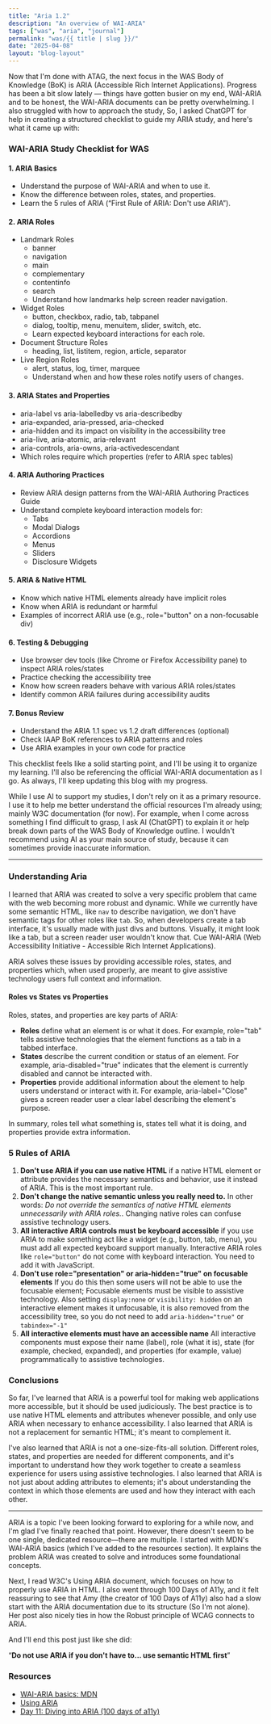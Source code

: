 ```yaml
---
title: "Aria 1.2"
description: "An overview of WAI-ARIA"
tags: ["was", "aria", "journal"]
permalink: "was/{{ title | slug }}/"
date: "2025-04-08"
layout: "blog-layout"
---
```


<div class="blog">
  <p>Now that I'm done with ATAG, the next focus in the WAS Body of Knowledge (BoK) is ARIA (Accessible Rich Internet
    Applications). Progress has been a
    bit slow lately — things have gotten busier on my end, WAI-ARIA and to be honest, the WAI-ARIA documents can be
    pretty overwhelming. I also struggled with how to approach the study, So, I asked ChatGPT for help in creating a
    structured checklist to guide my ARIA study, and here's what it came up with:
  </p>

  <h3>WAI-ARIA Study Checklist for WAS</h3>
  <h4>1. ARIA Basics</h4>
  <ul>
    <li>Understand the purpose of WAI-ARIA and when to use it.</li>
    <li>Know the difference between roles, states, and properties.</li>
    <li>Learn the 5 rules of ARIA (“First Rule of ARIA: Don't use ARIA”).</li>
  </ul>
  <h4>2. ARIA Roles</h4>
  <ul>
    <li>Landmark Roles
      <ul>
        <li>banner</li>
        <li>navigation</li>
        <li>main</li>
        <li>complementary</li>
        <li>contentinfo</li>
        <li>search</li>
        <li>Understand how landmarks help screen reader navigation.</li>
      </ul>
    </li>
    <li>Widget Roles
      <ul>
        <li>button, checkbox, radio, tab, tabpanel</li>
        <li>dialog, tooltip, menu, menuitem, slider, switch, etc.</li>
        <li>Learn expected keyboard interactions for each role.</li>
      </ul>
    </li>
    <li>Document Structure Roles
      <ul>
        <li>heading, list, listitem, region, article, separator</li>
      </ul>
    </li>
    <li>Live Region Roles
      <ul>
        <li>alert, status, log, timer, marquee</li>
        <li>Understand when and how these roles notify users of changes.</li>
      </ul>
    </li>
  </ul>
  <h4>3. ARIA States and Properties</h4>
  <ul>
    <li>aria-label vs aria-labelledby vs aria-describedby</li>
    <li>aria-expanded, aria-pressed, aria-checked</li>
    <li>aria-hidden and its impact on visibility in the accessibility tree</li>
    <li>aria-live, aria-atomic, aria-relevant</li>
    <li>aria-controls, aria-owns, aria-activedescendant</li>
    <li>Which roles require which properties (refer to ARIA spec tables)</li>
  </ul>
  <h4>4. ARIA Authoring Practices</h4>
  <ul>
    <li>Review ARIA design patterns from the WAI-ARIA Authoring Practices Guide</li>
    <li>Understand complete keyboard interaction models for:
      <ul>
        <li>Tabs</li>
        <li>Modal Dialogs</li>
        <li>Accordions</li>
        <li>Menus</li>
        <li>Sliders</li>
        <li>Disclosure Widgets</li>
      </ul>
    </li>
  </ul>
  <h4>5. ARIA & Native HTML</h4>
  <ul>
    <li>Know which native HTML elements already have implicit roles</li>
    <li>Know when ARIA is redundant or harmful</li>
    <li>Examples of incorrect ARIA use (e.g., role="button" on a non-focusable div)</li>
  </ul>
  <h4>6. Testing & Debugging</h4>
  <ul>
    <li>Use browser dev tools (like Chrome or Firefox Accessibility pane) to inspect ARIA roles/states</li>
    <li>Practice checking the accessibility tree</li>
    <li>Know how screen readers behave with various ARIA roles/states</li>
    <li>Identify common ARIA failures during accessibility audits</li>
  </ul>
  <h4>7. Bonus Review</h4>
  <ul>
    <li>Understand the ARIA 1.1 spec vs 1.2 draft differences (optional)</li>
    <li>Check IAAP BoK references to ARIA patterns and roles</li>
    <li>Use ARIA examples in your own code for practice</li>
  </ul>

  <p>This checklist feels like a solid starting point, and I'll be using it to organize my learning. I'll also be
    referencing the official WAI-ARIA documentation as I go. As always, I'll keep updating this blog with my progress.
  </p>

  <p class="note">While I use AI to support my studies, I don't rely on it as a primary resource. I use it to
    help me better understand the official resources I'm already using; mainly W3C documentation (for now). For example,
    when I come across something I find difficult to grasp, I ask AI (ChatGPT) to explain it or help break down parts of
    the WAS Body of Knowledge outline. I wouldn't recommend using AI as your main source of study, because it can
    sometimes provide inaccurate information.</p>

  <hr>

  <h3>Understanding Aria</h3>
  <p>I learned that ARIA was created to solve a very specific problem that came with the web becoming more robust and
    dynamic. While we currently have some semantic HTML, like <code>nav</code> to describe navigation, we don't have
    semantic tags for other roles like <code>tab</code>. So, when developers create a tab interface, it's usually made
    with just divs and buttons. Visually, it might look like a tab, but a screen reader user wouldn't know that. Cue
    WAI-ARIA (Web Accessibility Initiative - Accessible Rich Internet Applications).</p>


  <p>ARIA solves these issues by providing accessible roles, states, and properties which, when used properly, are meant
    to give assistive technology users full context and information.
  </p>

  <h4>Roles vs States vs Properties</h4>
  <p>Roles, states, and properties are key parts of ARIA:</p>

  <ul>
    <li><strong>Roles</strong> define what an element is or what it does. For example, role="tab" tells assistive
      technologies that the element functions as a tab in a tabbed interface.</li>
    <li><strong>States</strong> describe the current condition or status of an element. For example,
      aria-disabled="true" indicates that the element is currently disabled and cannot be interacted with.</li>
    <li><strong>Properties</strong> provide additional information about the element to help users understand or
      interact with it. For example, aria-label="Close" gives a screen reader user a clear label describing the
      element's purpose.</li>
  </ul>
  <p>In summary, roles tell what something is, states tell what it is doing, and properties provide extra
    information.</p>

  <h3>5 Rules of ARIA</h3>
  <ol>
    <li><strong>Don't use ARIA if you can use native HTML</strong> if a native HTML element or attribute provides the
      necessary semantics and behavior, use it instead of ARIA. This is the most important rule.</li>
    <li><strong>Don't change the native semantic unless you really need to.</strong> In other words: <em>Do not override
        the semantics of native HTML elements unnecessarily with ARIA roles.</em>. Changing native roles can confuse
      assistive technology users.
    </li>
    <li><strong>All interactive ARIA controls must be keyboard accessible</strong> if you use ARIA to make something act
      like a widget (e.g., button, tab, menu), you must add all expected keyboard support manually. Interactive ARIA
      roles like <code>role="button"</code> do not come with keyboard interaction. You need to add it with JavaScript.
    </li>
    <li><strong>Don't use role="presentation" or aria-hidden="true" on focusable elements</strong> If you do this then
      some users will not be able to use the focusable element; Focusable elements must be visible to assistive
      technology. Also setting <code>display:none</code> or <code>visibility: hidden</code> on an interactive element
      makes it unfocusable, it is also removed from the accessibility tree, so you do not need to add
      <code>aria-hidden="true"</code> or <code>tabindex="-1"</code>
    </li>
    <li><strong>All interactive elements must have an accessible name</strong> All interactive components must expose
      their name (label), role (what it is), state (for example, checked, expanded), and properties (for example, value)
      programmatically to assistive technologies.</li>
  </ol>

  <h3>Conclusions</h3>
  <p>So far, I've learned that ARIA is a powerful tool for making web applications more accessible, but it should be
    used judiciously. The best practice is to use native HTML elements and attributes whenever possible, and only use
    ARIA when necessary to enhance accessibility. I also learned that ARIA is not a replacement for semantic HTML; it's
    meant to complement it.</p>

  <p>I've also learned that ARIA is not a one-size-fits-all solution. Different roles, states, and properties are
    needed for different components, and it's important to understand how they work together to create a seamless
    experience for users using assistive technologies. I also learned that ARIA is not just about adding attributes to
    elements;
    it's about understanding the context in which those elements are used and how they interact with each other.</p>

  <hr />

  <p>ARIA is a topic I've been looking forward to exploring for a while now, and I'm glad I've finally reached that
    point. However, there doesn't seem to be one single, dedicated resource—there are multiple. I started with MDN's
    WAI-ARIA basics (which I've added to the resources section). It explains the problem ARIA was created to solve and
    introduces some foundational concepts.</p>
  <p>Next, I read W3C's Using ARIA document, which focuses on how to properly use ARIA in HTML. I also went through 100
    Days of A11y, and it felt reassuring to see that Amy (the creator of 100 Days of A11y) also had a slow start with
    the ARIA documentation due to its structure (So I'm not alone). Her post also nicely ties in how the Robust
    principle of WCAG connects to ARIA.
  </p>
  <p>And I'll end this post just like she did:</p>

  <q><strong>Do not use ARIA if you don't have to... use semantic HTML first</strong></q>

  <h3>Resources</h3>
  <ul>
    <li><a href="https://developer.mozilla.org/en-US/docs/Learn_web_development/Core/Accessibility/WAI-ARIA_basics"
        target="_blank" rel="noopener noreferrer">WAI-ARIA basics: MDN</a></li>
    <li><a href="https://www.w3.org/TR/using-aria/" target="_blank" rel="noopener noreferrer">Using ARIA</a></li>
    <li><a href="https://100daysofa11y.com/2018/12/10/day-11-diving-into-aria/" target="_blank"
        rel="noopener noreferrer">Day 11: Diving into ARIA (100 days of a11y)</a></li>
  </ul>
</div>